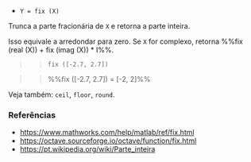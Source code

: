 - `Y = fix (X)`

Trunca a parte fracionária de `X` e retorna a parte inteira.

Isso equivale a arredondar para zero. Se `X` for complexo, retorna %%fix (real
(X)) + fix (imag (X)) \* I%%.

> > `fix ([-2.7, 2.7])`

> > %%fix ([-2.7, 2.7]) = [-2, 2]%%

Veja também: `ceil`, `floor`, `round`.

### Referências

- https://www.mathworks.com/help/matlab/ref/fix.html
- https://octave.sourceforge.io/octave/function/fix.html
- https://pt.wikipedia.org/wiki/Parte_inteira
